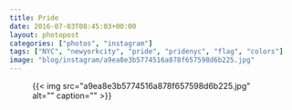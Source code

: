 ```yaml
---
title: Pride
date: 2016-07-03T08:45:03+00:00
layout: photopost
categories: ["photos", "instagram"]
tags: ["NYC", "newyorkcity", "pride", "pridenyc", "flag", "colors"]
image: "blog/instagram/a9ea8e3b5774516a878f657598d6b225.jpg"
---
```


<figure class="photo photo--square">
  {{< img src="a9ea8e3b5774516a878f657598d6b225.jpg" alt="" caption="" >}}

</figure>



